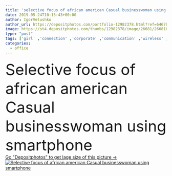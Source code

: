 ```yaml
---
title: 'selective focus of african american Casual businesswoman using smartphone'
date: 2019-05-24T10:15:43+00:00
author: IgorVetushko
author_url: https://depositphotos.com/portfolio-12982378.html?ref=64678756
image: https://st4.depositphotos.com/thumbs/12982378/image/26681/266816446/api_thumb_450.jpg?forcejpeg=true
type: "post"
tags: ['girl' ,'connection' ,'corporate' ,'communication' ,'wireless' ,'manager' ,'indoors' ,'using' ,'executive' ,'gadget' ,'businesswoman' ,'smartphone' ,'one person' ,'selective focus' ,'young adult' ,'black woman' ,'african american' ,'formal wear' ,'Casual Business' ,'digital device' ,'loft office' ]
categories: 
  - office
---
```

<div aling="center">
            <font size="60"> Selective focus of african american Casual businesswoman using smartphone</font>   
</div>
<div>
    <a href='https://st4.depositphotos.com/thumbs/12982378/image/26681/266816446/api_thumb_450.jpg?forcejpeg=true?ref=64678756' target=_blank > Go "Depositphotos" to get lage size of this picture ->
        <img href='https://st4.depositphotos.com/thumbs/12982378/image/26681/266816446/api_thumb_450.jpg?forcejpeg=true?ref=64678756' src='https://st4.depositphotos.com/12982378/26681/i/950/depositphotos_266816446-stock-photo-selective-focus-african-american-casual.jpg?forcejpeg=true' alt='Selective focus of african american Casual businesswoman using smartphone' >
    </a>
</div>
